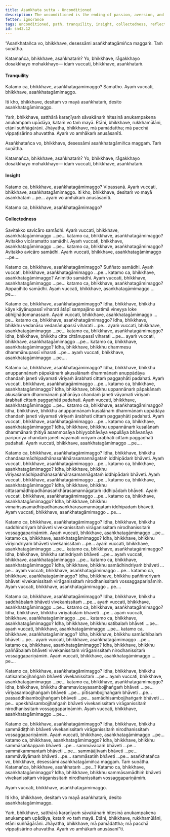 ```yaml
---
title: Asaṅkhata sutta - Unconditioned
description: The unconditioned is the ending of passion, aversion, and delusion. The 37 factors leading to the unconditioned are described in brief.
fetter: ignorance
tags: unconditioned, path, tranquility, insight, collectedness, reflection, investigation, mindfulness, mental qualities, psychic ability, five faculties, five powers, seven factors of awakening, noble eightfold path, sn, sn35-44, sn43
id: sn43.12
---
```


“Asaṅkhatañca vo, bhikkhave, desessāmi asaṅkhatagāmiñca maggaṁ. Taṁ suṇātha.

Katamañca, bhikkhave, asaṅkhataṁ? Yo, bhikkhave, rāgakkhayo dosakkhayo mohakkhayo— idaṁ vuccati, bhikkhave, asaṅkhataṁ.

#### Tranquility

Katamo ca, bhikkhave, asaṅkhatagāmimaggo? Samatho. Ayaṁ vuccati, bhikkhave, asaṅkhatagāmimaggo.

Iti kho, bhikkhave, desitaṁ vo mayā asaṅkhataṁ, desito asaṅkhatagāmimaggo.

Yaṁ, bhikkhave, satthārā karaṇīyaṁ sāvakānaṁ hitesinā anukampakena anukampaṁ upādāya, kataṁ vo taṁ mayā. Etāni, bhikkhave, rukkhamūlāni, etāni suññāgārāni. Jhāyatha, bhikkhave, mā pamādattha; mā pacchā vippaṭisārino ahuvattha. Ayaṁ vo amhākaṁ anusāsanīti.

Asaṅkhatañca vo, bhikkhave, desessāmi asaṅkhatagāmiñca maggaṁ. Taṁ suṇātha.

Katamañca, bhikkhave, asaṅkhataṁ? Yo, bhikkhave, rāgakkhayo dosakkhayo mohakkhayo— idaṁ vuccati, bhikkhave, asaṅkhataṁ.

#### Insight

Katamo ca, bhikkhave, asaṅkhatagāmimaggo? Vipassanā. Ayaṁ vuccati, bhikkhave, asaṅkhatagāmimaggo. Iti kho, bhikkhave, desitaṁ vo mayā asaṅkhataṁ …pe… ayaṁ vo amhākaṁ anusāsanīti.

Katamo ca, bhikkhave, asaṅkhatagāmimaggo?

#### Collectedness

Savitakko savicāro samādhi. Ayaṁ vuccati, bhikkhave, asaṅkhatagāmimaggo …pe… katamo ca, bhikkhave, asaṅkhatagāmimaggo? Avitakko vicāramatto samādhi. Ayaṁ vuccati, bhikkhave, asaṅkhatagāmimaggo …pe… katamo ca, bhikkhave, asaṅkhatagāmimaggo? Avitakko avicāro samādhi. Ayaṁ vuccati, bhikkhave, asaṅkhatagāmimaggo …pe….

Katamo ca, bhikkhave, asaṅkhatagāmimaggo? Suññato samādhi. Ayaṁ vuccati, bhikkhave, asaṅkhatagāmimaggo …pe… katamo ca, bhikkhave, asaṅkhatagāmimaggo? Animitto samādhi. Ayaṁ vuccati, bhikkhave, asaṅkhatagāmimaggo …pe… katamo ca, bhikkhave, asaṅkhatagāmimaggo? Appaṇihito samādhi. Ayaṁ vuccati, bhikkhave, asaṅkhatagāmimaggo …pe….

Katamo ca, bhikkhave, asaṅkhatagāmimaggo? Idha, bhikkhave, bhikkhu kāye kāyānupassī viharati ātāpī sampajāno satimā vineyya loke abhijjhādomanassaṁ. Ayaṁ vuccati, bhikkhave, asaṅkhatagāmimaggo …pe… katamo ca, bhikkhave, asaṅkhatagāmimaggo? Idha, bhikkhave, bhikkhu vedanāsu vedanānupassī viharati …pe… ayaṁ vuccati, bhikkhave, asaṅkhatagāmimaggo …pe… katamo ca, bhikkhave, asaṅkhatagāmimaggo? Idha, bhikkhave, bhikkhu citte cittānupassī viharati …pe… ayaṁ vuccati, bhikkhave, asaṅkhatagāmimaggo …pe… katamo ca, bhikkhave, asaṅkhatagāmimaggo? Idha, bhikkhave, bhikkhu dhammesu dhammānupassī viharati …pe… ayaṁ vuccati, bhikkhave, asaṅkhatagāmimaggo …pe….

Katamo ca, bhikkhave, asaṅkhatagāmimaggo? Idha, bhikkhave, bhikkhu anuppannānaṁ pāpakānaṁ akusalānaṁ dhammānaṁ anuppādāya chandaṁ janeti vāyamati vīriyaṁ ārabhati cittaṁ paggaṇhāti padahati. Ayaṁ vuccati, bhikkhave, asaṅkhatagāmimaggo …pe… katamo ca, bhikkhave, asaṅkhatagāmimaggo? Idha, bhikkhave, bhikkhu uppannānaṁ pāpakānaṁ akusalānaṁ dhammānaṁ pahānāya chandaṁ janeti vāyamati vīriyaṁ ārabhati cittaṁ paggaṇhāti padahati. Ayaṁ vuccati, bhikkhave, asaṅkhatagāmimaggo …pe… katamo ca, bhikkhave, asaṅkhatagāmimaggo? Idha, bhikkhave, bhikkhu anuppannānaṁ kusalānaṁ dhammānaṁ uppādāya chandaṁ janeti vāyamati vīriyaṁ ārabhati cittaṁ paggaṇhāti padahati. Ayaṁ vuccati, bhikkhave, asaṅkhatagāmimaggo …pe… katamo ca, bhikkhave, asaṅkhatagāmimaggo? Idha, bhikkhave, bhikkhu uppannānaṁ kusalānaṁ dhammānaṁ ṭhitiyā asammosāya bhiyyobhāvāya vepullāya bhāvanāya pāripūriyā chandaṁ janeti vāyamati vīriyaṁ ārabhati cittaṁ paggaṇhāti padahati. Ayaṁ vuccati, bhikkhave, asaṅkhatagāmimaggo …pe….

Katamo ca, bhikkhave, asaṅkhatagāmimaggo? Idha, bhikkhave, bhikkhu chandasamādhipadhānasaṅkhārasamannāgataṁ iddhipādaṁ bhāveti. Ayaṁ vuccati, bhikkhave, asaṅkhatagāmimaggo …pe… katamo ca, bhikkhave, asaṅkhatagāmimaggo? Idha, bhikkhave, bhikkhu vīriyasamādhipadhānasaṅkhārasamannāgataṁ iddhipādaṁ bhāveti. Ayaṁ vuccati, bhikkhave, asaṅkhatagāmimaggo …pe… katamo ca, bhikkhave, asaṅkhatagāmimaggo? Idha, bhikkhave, bhikkhu cittasamādhipadhānasaṅkhārasamannāgataṁ iddhipādaṁ bhāveti. Ayaṁ vuccati, bhikkhave, asaṅkhatagāmimaggo …pe… katamo ca, bhikkhave, asaṅkhatagāmimaggo? Idha, bhikkhave, bhikkhu vīmaṁsasamādhipadhānasaṅkhārasamannāgataṁ iddhipādaṁ bhāveti. Ayaṁ vuccati, bhikkhave, asaṅkhatagāmimaggo …pe….

Katamo ca, bhikkhave, asaṅkhatagāmimaggo? Idha, bhikkhave, bhikkhu saddhindriyaṁ bhāveti vivekanissitaṁ virāganissitaṁ nirodhanissitaṁ vossaggapariṇāmiṁ. Ayaṁ vuccati, bhikkhave, asaṅkhatagāmimaggo …pe… katamo ca, bhikkhave, asaṅkhatagāmimaggo? Idha, bhikkhave, bhikkhu vīriyindriyaṁ bhāveti vivekanissitaṁ …pe… ayaṁ vuccati, bhikkhave, asaṅkhatagāmimaggo …pe… katamo ca, bhikkhave, asaṅkhatagāmimaggo? Idha, bhikkhave, bhikkhu satindriyaṁ bhāveti …pe… ayaṁ vuccati, bhikkhave, asaṅkhatagāmimaggo …pe… katamo ca, bhikkhave, asaṅkhatagāmimaggo? Idha, bhikkhave, bhikkhu samādhindriyaṁ bhāveti …pe… ayaṁ vuccati, bhikkhave, asaṅkhatagāmimaggo …pe… katamo ca, bhikkhave, asaṅkhatagāmimaggo? Idha, bhikkhave, bhikkhu paññindriyaṁ bhāveti vivekanissitaṁ virāganissitaṁ nirodhanissitaṁ vossaggapariṇāmiṁ. Ayaṁ vuccati, bhikkhave, asaṅkhatagāmimaggo …pe….

Katamo ca, bhikkhave, asaṅkhatagāmimaggo? Idha, bhikkhave, bhikkhu saddhābalaṁ bhāveti vivekanissitaṁ …pe… ayaṁ vuccati, bhikkhave, asaṅkhatagāmimaggo …pe… katamo ca, bhikkhave, asaṅkhatagāmimaggo? Idha, bhikkhave, bhikkhu vīriyabalaṁ bhāveti …pe… ayaṁ vuccati, bhikkhave, asaṅkhatagāmimaggo …pe… katamo ca, bhikkhave, asaṅkhatagāmimaggo? Idha, bhikkhave, bhikkhu satibalaṁ bhāveti …pe… ayaṁ vuccati, bhikkhave, asaṅkhatagāmimaggo …pe… katamo ca, bhikkhave, asaṅkhatagāmimaggo? Idha, bhikkhave, bhikkhu samādhibalaṁ bhāveti …pe… ayaṁ vuccati, bhikkhave, asaṅkhatagāmimaggo …pe… katamo ca, bhikkhave, asaṅkhatagāmimaggo? Idha, bhikkhave, bhikkhu paññābalaṁ bhāveti vivekanissitaṁ virāganissitaṁ nirodhanissitaṁ vossaggapariṇāmiṁ. Ayaṁ vuccati, bhikkhave, asaṅkhatagāmimaggo …pe….

Katamo ca, bhikkhave, asaṅkhatagāmimaggo? Idha, bhikkhave, bhikkhu satisambojjhaṅgaṁ bhāveti vivekanissitaṁ …pe… ayaṁ vuccati, bhikkhave, asaṅkhatagāmimaggo …pe… katamo ca, bhikkhave, asaṅkhatagāmimaggo? Idha, bhikkhave, bhikkhu dhammavicayasambojjhaṅgaṁ bhāveti …pe… vīriyasambojjhaṅgaṁ bhāveti …pe… pītisambojjhaṅgaṁ bhāveti …pe… passaddhisambojjhaṅgaṁ bhāveti …pe… samādhisambojjhaṅgaṁ bhāveti …pe… upekkhāsambojjhaṅgaṁ bhāveti vivekanissitaṁ virāganissitaṁ nirodhanissitaṁ vossaggapariṇāmiṁ. Ayaṁ vuccati, bhikkhave, asaṅkhatagāmimaggo …pe….

Katamo ca, bhikkhave, asaṅkhatagāmimaggo? Idha, bhikkhave, bhikkhu sammādiṭṭhiṁ bhāveti vivekanissitaṁ virāganissitaṁ nirodhanissitaṁ vossaggapariṇāmiṁ. Ayaṁ vuccati, bhikkhave, asaṅkhatagāmimaggo …pe… katamo ca, bhikkhave, asaṅkhatagāmimaggo? Idha, bhikkhave, bhikkhu sammāsaṅkappaṁ bhāveti …pe… sammāvācaṁ bhāveti …pe… sammākammantaṁ bhāveti …pe… sammāājīvaṁ bhāveti …pe… sammāvāyāmaṁ bhāveti …pe… sammāsatiṁ bhāveti …pe… asaṅkhatañca vo, bhikkhave, desessāmi asaṅkhatagāmiñca maggaṁ. Taṁ suṇātha. Katamañca, bhikkhave, asaṅkhataṁ …pe…? Katamo ca, bhikkhave, asaṅkhatagāmimaggo? Idha, bhikkhave, bhikkhu sammāsamādhiṁ bhāveti vivekanissitaṁ virāganissitaṁ nirodhanissitaṁ vossaggapariṇāmiṁ.

Ayaṁ vuccati, bhikkhave, asaṅkhatagāmimaggo.

Iti kho, bhikkhave, desitaṁ vo mayā asaṅkhataṁ, desito asaṅkhatagāmimaggo.

Yaṁ, bhikkhave, satthārā karaṇīyaṁ sāvakānaṁ hitesinā anukampakena anukampaṁ upādāya, kataṁ vo taṁ mayā. Etāni, bhikkhave, rukkhamūlāni, etāni suññāgārāni. Jhāyatha, bhikkhave, mā pamādattha; mā pacchā vippaṭisārino ahuvattha. Ayaṁ vo amhākaṁ anusāsanī”ti.
